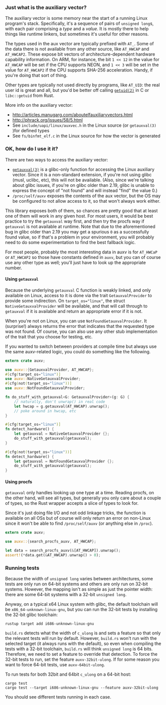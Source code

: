 ### Just what is the auxiliary vector?

The auxiliary vector is some memory near the start of a running Linux program's stack. Specifically, it's a sequence of pairs of `unsigned long`s, with each pair comprising a *type* and a *value*. It is mostly there to help things like runtime linkers, but sometimes it's useful for other reasons.

The types used in the aux vector are typically prefixed with `AT_`. Some of the data there is not available from any other source, like `AT_HWCAP` and `AT_HWCAP2`. These expose bit vectors of architecture-dependent hardware capability information. On ARM, for instance, the bit `1 << 12` in the value for `AT_HWCAP` will be set if the CPU supports NEON, and `1 << 3` will be set in the value for `AT_HWCAP2` if the CPU supports SHA-256 acceleration. Handy, if you're doing that sort of thing.

Other types are typically not used directly by programs, like `AT_UID`: the real user id is great and all, but you'd be better off calling [`getuid(2)`](https://linux.die.net/man/2/getuid) in C or `libc::getuid` from Rust. 

More info on the auxiliary vector:

- http://articles.manugarg.com/aboutelfauxiliaryvectors.html
- http://phrack.org/issues/58/5.html
- See `include/uapi/linux/auxvec.h` in the Linux source (or `getauxval(3)` )for defined types
- See `fs/binfmt_elf.c` in the Linux source for how the vector is generated

### OK, how do I use it it?

There are two ways to access the auxiliary vector:

- [`getauxval(3)`](https://linux.die.net/man/3/getauxval) is a glibc-only function for accessing the Linux auxiliary vector. Since it is a non-standard extension, if you're not using glibc (musl, uclibc, etc), this will not be available. (Also, since we're talking about glibc issues, if you're on glibc older than 2.19, glibc is unable to express the concept of "not found" and will instead "find" the value 0.)
- `/proc/self/auxv` exposes the contents of the aux vector, but the OS may be configured to not allow access to it, so that won't always work either.

This library exposes both of them, so chances are pretty good that at least one of them will work in any given host. For most users, it would be best practice to try the `getauxval` way first, and then try the procfs way if `getauxval` is not available at runtime. Note that due to the aforementioned bug in glibc older than 2.19 you may get a spurious `0` as a successfully found value, so if that's a problem in your environment, you will probably need to do some experimentation to find the best fallback logic.

For most people, probably the most interesting data in auxv is for `AT_HWCaP` or `AT_HWCAP2` so those have constants defined in `auxv`, but you can of course use any other type as well; you'll just have to look up the appropriate number.

#### Using `getauxval`

Because the underlying `getauxval` C function is weakly linked, and only available on Linux, access to it is done via the trait `GetauxvalProvider` to provide some indirection. On `target_os="linux"`, the struct `NativeGetauxvalProvider` will be available, and that will call through to `getauxval` if it is available and return an appropriate error if it is not.

When you're not on Linux, you can use `NotFoundGetauxvalProvider`. It (surprise!) always returns the error that indicates that the requested type was not found. Of course, you can also use any other stub implementation of the trait that you choose for testing, etc.

If you wanted to switch between providers at compile time but always use the same auxv-related logic, you could do something like the following.

```rust
extern crate auxv;

use auxv::{GetauxvalProvider, AT_HWCAP};
#[cfg(target_os="linux")]
use auxv::NativeGetauxvalProvider;
#[cfg(not(target_os="linux"))]
use auxv::NotFoundGetauxvalProvider;

fn do_stuff_with_getauxval<G: GetauxvalProvider>(g: G) {
    // naturally, don't unwrap() in real code
    let hwcap = g.getauxval(AT_HWCAP).unwrap();
    // poke around in hwcap, etc
}

#[cfg(target_os="linux")]
fn detect_hardware() {
    let getauxval = NativeGetauxvalProvider {};
    do_stuff_with_getauxval(getauxval);
}

#[cfg(not(target_os="linux"))]
fn detect_hardware() {
    let getauxval = NotFoundGetauxvalProvider {};
    do_stuff_with_getauxval(getauxval);
}
```

#### Using procfs

`getauxval` only handles looking up one type at a time. Reading procfs, on the other hand, will see all types, but generally you only care about a couple of types, so the Rust wrapper accepts a slice of types to look for.

Since it's just doing file I/O and not odd linkage tricks, the function is available on all OSs but of course will only return an error on non-Linux since it won't be able to find `/proc/self/auxv` (or anything else in `/proc`).

```rust
extern crate auxv;

use auxv::{search_procfs_auxv, AT_HWCAP};

let data = search_procfs_auxv(&[AT_HWCAP]).unwrap();
assert!(*data.get(&AT_HWCAP).unwrap() > 0);
```

### Running tests

Because the width of `unsigned long` varies between architectures, some tests are only run on 64-bit systems and others are only run on 32-bit systems. However, the mapping isn't as simple as just the pointer width: there are some 64-bit systems with a 32-bit `unsigned long`.
 
 Anyway, on a typical x64 Linux system with glibc, the default toolchain will be `x86_64-unknown-linux-gnu`, but you can run the 32-bit tests by installing the 32-bit glibc toolchain:

```
rustup target add i686-unknown-linux-gnu
```

`build.rs` detects what the width of `c_ulong` is and sets a feature so that only the relevant tests will run by default. However, `build.rs` won't run with the selected target (it always runs with the default), so even when compiling the tests with a 32-bit toolchain, `build.rs` will think `unsigned long` is 64 bits. Therefore, we need to set a feature to override that detection. To force the 32-bit tests to run, set the feature `auxv-32bit-ulong`. If for some reason you want to force 64-bit tests, use `auxv-64bit-ulong`.

To run tests for both 32bit and 64bit `c_ulong` on a 64-bit host:

```
cargo test
cargo test --target i686-unknown-linux-gnu --feature auxv-32bit-ulong
```

You should see different tests running in each case.
